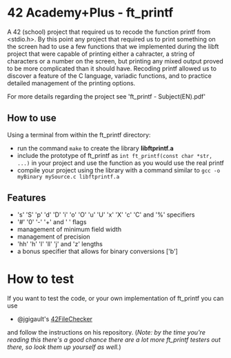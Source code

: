 # 42 Academy+Plus - ft_printf

A 42 (school) project that required us to recode the function printf from <stdio.h>. By this point any project that required us to print something on the screen had to use a few functions that we implemented during the libft project that were capable of printing either a cahracter, a string of characters or a number on the screen, but printing any mixed output proved to be more complicated than it should have. Recoding printf allowed us to discover a feature of the C language, variadic functions, and to practice detailed management of the printing options.  

For more details regarding the project see 'ft_printf - Subject(EN).pdf'

## How to use

Using a terminal from within the ft_printf directory:
- run the command `make` to create the library **libftprintf.a**
- include the prototype of ft_printf as `int ft_printf(const char *str, ...)` in your project and use the function as you would use the real printf
- compile your project using the library with a command similar to `gcc -o myBinary mySource.c libftprintf.a`

## Features

- 's' 'S' 'p' 'd' 'D' 'i' 'o' 'O' 'u' 'U' 'x' 'X' 'c' 'C' and '%' specifiers
- '#' '0' '-' '+' and ' ' flags
- management of minimum field width
- management of precision
- 'hh' 'h' 'l' 'll' 'j' and 'z' lengths
- a bonus specifier that allows for binary conversions ['b']

# How to test

If you want to test the code, or your own implementation of ft_printf you can use 
- @jgigault's [42FileChecker](https://github.com/jgigault/42FileChecker)

and follow the instructions on his repository. (*Note: by the time you're reading this there's a good chance there are a lot more ft_printf testers out there, so look them up yourself as well.*)

